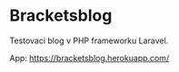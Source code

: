 # Bracketsblog
Testovaci blog v PHP frameworku Laravel.





App: https://bracketsblog.herokuapp.com/
